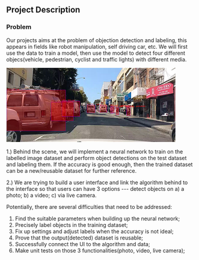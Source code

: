 ## Project Description

### Problem

Our projects aims at the problem of objection detection and labeling, this appears in fields like robot manipulation, self driving car, etc. We will first use the data to train a model, then use the model to detect four different objecs(vehicle, pedestrian, cyclist and traffic lights) with different media. 

![](/1.png)

1.) Behind the scene, we will implement a neural network to train on the labelled image dataset and perform object detections on the test dataset and labeling them. If the accuracy is good enough, then the trained dataset can be a new/reusable dataset for further reference.

2.) We are trying to build a user interface and link the algorithm behind to the interface so that users can have 3 options --- detect objects on a) a photo; b) a video; c) via live camera.

Potentially, there are several difficulties that need to be addressed:
1. Find the suitable parameters when building up the neural network;
2. Precisely label objects in the training dataset;
3. Fix up settings and adjust labels when the accuracy is not ideal;
4. Prove that the output(detected) dataset is reusable;
5. Successfully connect the UI to the algorithm and data;
6. Make unit tests on those 3 functionalities(photo, video, live camera);
